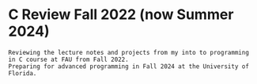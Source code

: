 # C Review Fall 2022 (now Summer 2024)
    Reviewing the lecture notes and projects from my into to programming in C course at FAU from Fall 2022. 
    Preparing for advanced programming in Fall 2024 at the University of Florida.
